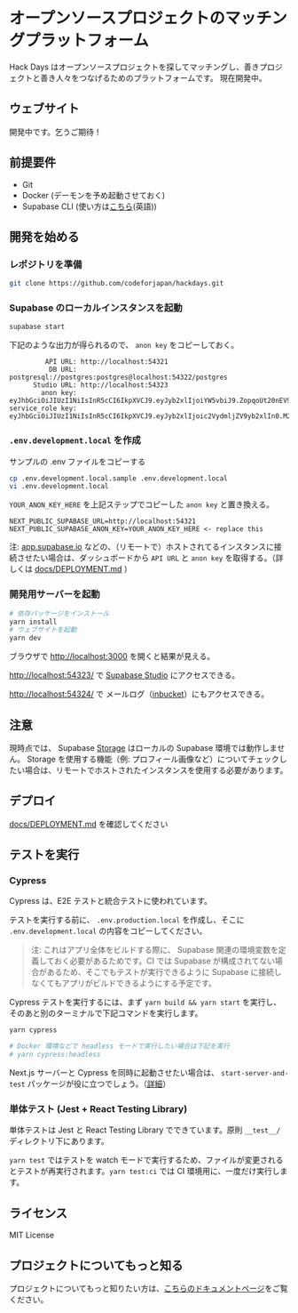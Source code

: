 # オープンソースプロジェクトのマッチングプラットフォーム

Hack Days はオープンソースプロジェクトを探してマッチングし、善きプロジェクトと善き人々をつなげるためのプラットフォームです。
現在開発中。

## ウェブサイト

開発中です。乞うご期待！

## 前提要件

- Git
- Docker (デーモンを予め起動させておく)
- Supabase CLI (使い方は[こちら](https://github.com/supabase/cli)(英語))

## 開発を始める

### レポジトリを準備

```bash
git clone https://github.com/codeforjapan/hackdays.git
```

### Supabase のローカルインスタンスを起動

```bash
supabase start
```

下記のような出力が得られるので、 `anon key` をコピーしておく。

```text
         API URL: http://localhost:54321
          DB URL: postgresql://postgres:postgres@localhost:54322/postgres
      Studio URL: http://localhost:54323
        anon key: eyJhbGciOiJIUzI1NiIsInR5cCI6IkpXVCJ9.eyJyb2xlIjoiYW5vbiJ9.ZopqoUt20nEV9cklpv9e3yw3PVyZLmKs5qLD6nGL1SI
service_role key: eyJhbGciOiJIUzI1NiIsInR5cCI6IkpXVCJ9.eyJyb2xlIjoic2VydmljZV9yb2xlIn0.M2d2z4SFn5C7HlJlaSLfrzuYim9nbY_XI40uWFN3hEE
```

### `.env.development.local` を作成

サンプルの .env ファイルをコピーする

```bash
cp .env.development.local.sample .env.development.local
vi .env.development.local
```

`YOUR_ANON_KEY_HERE` を上記ステップでコピーした `anon key` と置き換える。

```text
NEXT_PUBLIC_SUPABASE_URL=http://localhost:54321
NEXT_PUBLIC_SUPABASE_ANON_KEY=YOUR_ANON_KEY_HERE <- replace this
```

注: [app.supabase.io](https://app.supabase.io/) などの、（リモートで）ホストされてるインスタンスに接続させたい場合は、ダッシュボードから `API URL` と `anon key` を取得する。（詳しくは [docs/DEPLOYMENT.md](docs/DEPLOYMENT.md) ）

### 開発用サーバーを起動

```bash
# 依存パッケージをインストール
yarn install
# ウェブサイトを起動
yarn dev
```

ブラウザで [http://localhost:3000](http://localhost:3000) を開くと結果が見える。

[http://localhost:54323/](http://localhost:54323/) で [Supabase Studio](https://github.com/supabase/supabase/tree/master/studio) にアクセスできる。

[http://localhost:54324/](http://localhost:54324/) で メールログ（[inbucket](https://github.com/inbucket/inbucket)）にもアクセスできる。

## 注意

現時点では、 Supabase [Storage](https://supabase.com/docs/guides/storage) はローカルの Supabase 環境では動作しません。 Storage を使用する機能（例: プロフィール画像など）についてチェックしたい場合は、リモートでホストされたインスタンスを使用する必要があります。

## デプロイ

[docs/DEPLOYMENT.md](docs/DEPLOYMENT.md) を確認してください

## テストを実行

### Cypress

Cypress は、E2E テストと統合テストに使われています。

テストを実行する前に、 `.env.production.local` を作成し、そこに `.env.development.local` の内容をコピーしてください。

> 注: これはアプリ全体をビルドする際に、 Supabase 関連の環境変数を定義しておく必要があるためです。CI では Supabase が構成されてない場合があるため、そこでもテストが実行できるように Supabase に接続しなくてもアプリがビルドできるようにする予定です。

Cypress テストを実行するには、まず `yarn build && yarn start` を実行し、そのあと別のターミナルで下記コマンドを実行します。

```bash
yarn cypress

# Docker 環境などで headless モードで実行したい場合は下記を実行
# yarn cypress:headless
```

Next.js サーバーと Cypress を同時に起動させたい場合は、 `start-server-and-test` パッケージが役に立つでしょう。（[詳細](https://nextjs.org/docs/testing#running-your-cypress-tests)）

### 単体テスト (Jest + React Testing Library)

単体テストは Jest と React Testing Library でできています。原則 `__test__/` ディレクトリ下にあります。

`yarn test` ではテストを watch モードで実行するため、ファイルが変更されるとテストが再実行されます。`yarn test:ci` では CI 環境用に、一度だけ実行します。

## ライセンス

MIT License

## プロジェクトについてもっと知る

プロジェクトについてもっと知りたい方は、[こちらのドキュメントページ](https://hackmd.io/@codeforjapan/Hkc4eIKht/)をご覧ください。
